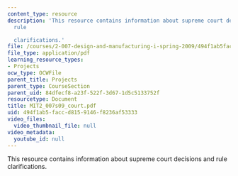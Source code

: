 ```yaml
---
content_type: resource
description: 'This resource contains information about supreme court decisions and
  rule

  clarifications.'
file: /courses/2-007-design-and-manufacturing-i-spring-2009/494f1ab5faccd8159146f8236af53333_MIT2_007s09_court.pdf
file_type: application/pdf
learning_resource_types:
- Projects
ocw_type: OCWFile
parent_title: Projects
parent_type: CourseSection
parent_uid: 84dfecf8-a23f-522f-3d67-1d5c5133752f
resourcetype: Document
title: MIT2_007s09_court.pdf
uid: 494f1ab5-facc-d815-9146-f8236af53333
video_files:
  video_thumbnail_file: null
video_metadata:
  youtube_id: null
---
```

This resource contains information about supreme court decisions and rule
clarifications.

